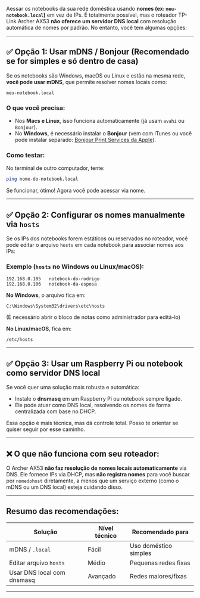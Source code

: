 Aessar os notebooks da sua rede doméstica usando **nomes (ex: `meu-notebook.local`)** em vez de IPs. É totalmente possível, mas o roteador TP-Link Archer AX53 **não oferece um servidor DNS local** com resolução automática de nomes por padrão. No entanto, você tem algumas opções:

---

## ✅ **Opção 1: Usar mDNS / Bonjour (Recomendado se for simples e só dentro de casa)**

Se os notebooks são Windows, macOS ou Linux e estão na mesma rede, **você pode usar mDNS**, que permite resolver nomes locais como:

```
meu-notebook.local
```

### O que você precisa:

* Nos **Macs e Linux**, isso funciona automaticamente (já usam `avahi` ou `Bonjour`).
* No **Windows**, é necessário instalar o **Bonjour** (vem com iTunes ou você pode instalar separado: [Bonjour Print Services da Apple](https://support.apple.com/kb/dl999?locale=pt_BR)).

### Como testar:

No terminal de outro computador, tente:

```bash
ping nome-do-notebook.local
```

Se funcionar, ótimo! Agora você pode acessar via nome.

---

## ✅ **Opção 2: Configurar os nomes manualmente via `hosts`**

Se os IPs dos notebooks forem estáticos ou reservados no roteador, você pode editar o arquivo `hosts` em cada notebook para associar nomes aos IPs:

### Exemplo (`hosts` no Windows ou Linux/macOS):

```text
192.168.0.105   notebook-do-rodrigo
192.168.0.106   notebook-da-esposa
```

**No Windows**, o arquivo fica em:

```
C:\Windows\System32\drivers\etc\hosts
```

(É necessário abrir o bloco de notas como administrador para editá-lo)

**No Linux/macOS**, fica em:

```
/etc/hosts
```

---

## ✅ **Opção 3: Usar um Raspberry Pi ou notebook como servidor DNS local**

Se você quer uma solução mais robusta e automática:

* Instale o **dnsmasq** em um Raspberry Pi ou notebook sempre ligado.
* Ele pode atuar como DNS local, resolvendo os nomes de forma centralizada com base no DHCP.

Essa opção é mais técnica, mas dá controle total. Posso te orientar se quiser seguir por esse caminho.

---

## ❌ O que não funciona com seu roteador:

O Archer AX53 **não faz resolução de nomes locais automaticamente** via DNS. Ele fornece IPs via DHCP, mas **não registra nomes** para você buscar por `nomedohost` diretamente, a menos que um serviço externo (como o mDNS ou um DNS local) esteja cuidando disso.

---

## Resumo das recomendações:

| Solução                    | Nível técnico | Recomendado para      |
| -------------------------- | ------------- | --------------------- |
| mDNS / `.local`            | Fácil         | Uso doméstico simples |
| Editar arquivo `hosts`     | Médio         | Pequenas redes fixas  |
| Usar DNS local com dnsmasq | Avançado      | Redes maiores/fixas   |

---

